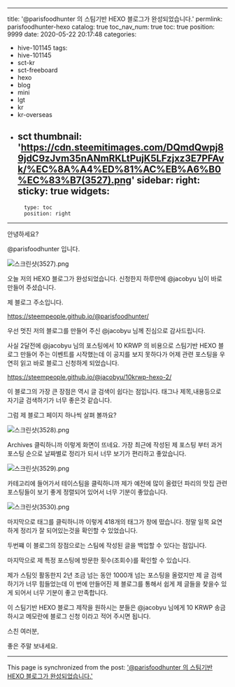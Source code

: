 
---
title: '@parisfoodhunter 의 스팀기반 HEXO 블로그가 완성되었습니다.'
permlink: parisfoodhunter-hexo
catalog: true
toc_nav_num: true
toc: true
position: 9999
date: 2020-05-22 20:17:48
categories:
- hive-101145
tags:
- hive-101145
- sct-kr
- sct-freeboard
- hexo
- blog
- mini
- lgt
- kr
- kr-overseas
- sct
thumbnail: 'https://cdn.steemitimages.com/DQmdQwpj89jdC9zJvm35nANmRKLtPujK5LFzjxz3E7PFAvk/%EC%8A%A4%ED%81%AC%EB%A6%B0%EC%83%B7(3527).png'
sidebar:
    right:
        sticky: true
widgets:
    -
        type: toc
        position: right
---


안녕하세요?

@parisfoodhunter 입니다.

![스크린샷(3527).png](https://cdn.steemitimages.com/DQmdQwpj89jdC9zJvm35nANmRKLtPujK5LFzjxz3E7PFAvk/%EC%8A%A4%ED%81%AC%EB%A6%B0%EC%83%B7(3527).png)

오늘 저의 HEXO 블로그가 완성되었습니다.   신청한지 하루만에 @jacobyu 님이 바로 만들어 주셨습니다.

제 블로그 주소입니다.

https://steempeople.github.io/@parisfoodhunter/

우선 멋진 저의  블로그를 만들어 주신 @jacobyu 님께 진심으로 감사드립니다.

사실 2달전에 @jacobyu 님의 포스팅에서 10 KRWP 의 비용으로  스팀기반 HEXO 블로그 만들어 주는 이벤트를 시작했는데 이 공지를 보지 못하다가 어제 관련 포스팅을 우연히 읽고 바로 블로그 신청하게 되었습니다.

https://steempeople.github.io/@jacobyu/10krwp-hexo-2/


이 블로그의 가장 큰 장점은 역시 글 검색이 쉽다는 점입니다.  태그나 제목,내용등으로 자기글 검색하기가 너무
좋은것 같습니다.

그럼 제 블로그 페이지 하나씩 살펴 볼까요?

![스크린샷(3528).png](https://cdn.steemitimages.com/DQmahBZt5FAo5cReK2KWP1seszNSbApVBAxdW8FpT2Vajr1/%EC%8A%A4%ED%81%AC%EB%A6%B0%EC%83%B7(3528).png)

Archives 클릭하니까 이렇게 화면이 뜨네요.  가장 최근에 작성된 제 포스팅 부터 과거 포스팅 순으로 날짜별로 정리가 되서  너무 보기가 편리하고 좋았습니다.

![스크린샷(3529).png](https://cdn.steemitimages.com/DQmdmBQ32Yy3FeewVu8TNwVHiDwfJt9bcCdeW8PbxejK9uh/%EC%8A%A4%ED%81%AC%EB%A6%B0%EC%83%B7(3529).png)

카테고리에 들어가서  테이스팀을 클릭하니까 제가 예전에 많이  올렸던 파리의 맛집 관련 포스팅들이 보기 좋게 정렬되어 있어서 너무 기분이 좋았습니다.  

![스크린샷(3530).png](https://cdn.steemitimages.com/DQmNc2ckFtwWh8DFgrACScCWMR5vk7xegADYdCyAb2utqBM/%EC%8A%A4%ED%81%AC%EB%A6%B0%EC%83%B7(3530).png)

마지막으로 태그를 클릭하니까 이렇게 418개의 태그가 창에 떴습니다.    정말 일목 요연하게 정리가 잘 되어있는것을 확인할 수 있었습니다.

두번쨰 이 블로그의 장점으로는 스팀에 작성된 글을 백업할 수 있다는 점입니다.

마지막으로 제 특정 포스팅에 방문한 횟수(조회수)를 확인할 수 있습니다.

제가 스팀잇 활동한지 2년 조금 넘는 동안 1000개 넘는 포스팅을 올렸지만 제 글 검색하기가 너무 힘들었는데 이 번에 만들어진 제 블로그를 통해서 쉽게 제 글들을 찾을수 있게 되어서 너무 기분이 좋고 만족합니다.

이 스팀기반 HEXO 블로그 제작을 원하시는 분들은 @jacobyu 님에게 10 KRWP 송금하시고 메모란에 블로그 신청 이라고 적어 주시면 됩니다.

스친 여러분,

좋은 주말 보내세요.

- - -

This page is synchronized from the post: ['@parisfoodhunter 의 스팀기반 HEXO 블로그가 완성되었습니다.'](https://steemit.com/@parisfoodhunter/parisfoodhunter-hexo)
